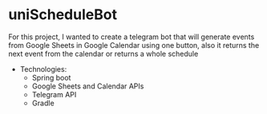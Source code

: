 # uniScheduleBot

For this project, I wanted to create a telegram bot that will generate
events from Google Sheets in Google Calendar using one button, also it
returns the next event from the calendar or returns a whole schedule

- Technologies:
  - Spring boot
  - Google Sheets and Calendar APIs
  - Telegram API
  - Gradle
